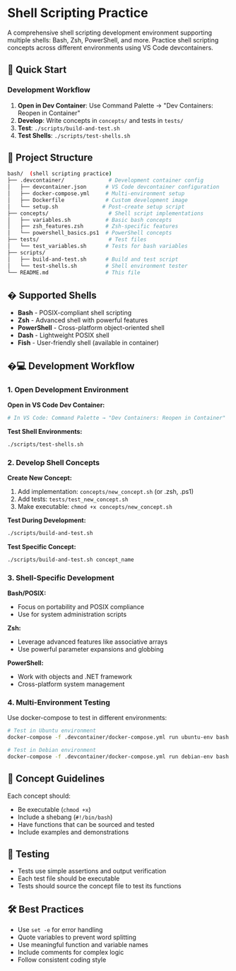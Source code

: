 # Shell Scripting Practice

A comprehensive shell scripting development environment supporting multiple shells: Bash, Zsh, PowerShell, and more. Practice shell scripting concepts across different environments using VS Code devcontainers.

## 🚀 Quick Start

### Development Workflow

1. **Open in Dev Container**: Use Command Palette → "Dev Containers: Reopen in Container"
2. **Develop**: Write concepts in `concepts/` and tests in `tests/`
3. **Test**: `./scripts/build-and-test.sh`
4. **Test Shells**: `./scripts/test-shells.sh`

## 📁 Project Structure

```bash
bash/  (shell scripting practice)
├── .devcontainer/              # Development container config
│   ├── devcontainer.json      # VS Code devcontainer configuration
│   ├── docker-compose.yml     # Multi-environment setup
│   ├── Dockerfile             # Custom development image
│   └── setup.sh              # Post-create setup script
├── concepts/                   # Shell script implementations
│   ├── variables.sh           # Basic bash concepts
│   ├── zsh_features.zsh       # Zsh-specific features
│   └── powershell_basics.ps1  # PowerShell concepts
├── tests/                      # Test files
│   └── test_variables.sh      # Tests for bash variables
├── scripts/
│   ├── build-and-test.sh      # Build and test script
│   └── test-shells.sh         # Shell environment tester
└── README.md                  # This file
```

## � Supported Shells

- **Bash** - POSIX-compliant shell scripting
- **Zsh** - Advanced shell with powerful features
- **PowerShell** - Cross-platform object-oriented shell
- **Dash** - Lightweight POSIX shell
- **Fish** - User-friendly shell (available in container)

## �💻 Development Workflow

### 1. Open Development Environment

**Open in VS Code Dev Container:**
```bash
# In VS Code: Command Palette → "Dev Containers: Reopen in Container"
```

**Test Shell Environments:**
```bash
./scripts/test-shells.sh
```

### 2. Develop Shell Concepts

**Create New Concept:**

1. Add implementation: `concepts/new_concept.sh` (or .zsh, .ps1)
2. Add tests: `tests/test_new_concept.sh`
3. Make executable: `chmod +x concepts/new_concept.sh`

**Test During Development:**

```bash
./scripts/build-and-test.sh
```

**Test Specific Concept:**

```bash
./scripts/build-and-test.sh concept_name
```

### 3. Shell-Specific Development

**Bash/POSIX:**
- Focus on portability and POSIX compliance
- Use for system administration scripts

**Zsh:**
- Leverage advanced features like associative arrays
- Use powerful parameter expansions and globbing

**PowerShell:**
- Work with objects and .NET framework
- Cross-platform system management

### 4. Multi-Environment Testing

Use docker-compose to test in different environments:

```bash
# Test in Ubuntu environment
docker-compose -f .devcontainer/docker-compose.yml run ubuntu-env bash

# Test in Debian environment  
docker-compose -f .devcontainer/docker-compose.yml run debian-env bash
```

## 📝 Concept Guidelines

Each concept should:
- Be executable (`chmod +x`)
- Include a shebang (`#!/bin/bash`)
- Have functions that can be sourced and tested
- Include examples and demonstrations

## 🧪 Testing

- Tests use simple assertions and output verification
- Each test file should be executable
- Tests should source the concept file to test its functions

## 🛠️ Best Practices

- Use `set -e` for error handling
- Quote variables to prevent word splitting
- Use meaningful function and variable names
- Include comments for complex logic
- Follow consistent coding style
